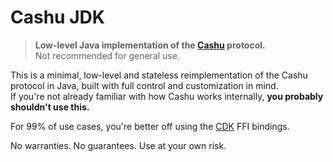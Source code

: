 # Cashu JDK

> **Low-level Java implementation of the [Cashu](https://cashu.space) protocol.**  
> Not recommended for general use.

This is a minimal, low-level and stateless reimplementation of the Cashu protocol in Java, built with full control and customization in mind.  
If you're not already familiar with how Cashu works internally, **you probably shouldn't use this.**

For 99% of use cases, you're better off using the [CDK](https://github.com/cashubtc/cdk) FFI bindings.

No warranties. No guarantees. Use at your own risk.
